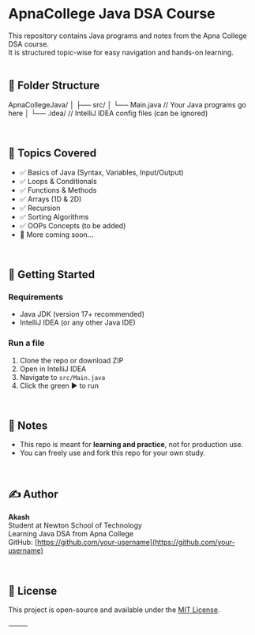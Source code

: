 # ApnaCollege Java DSA Course

This repository contains Java programs and notes from the Apna College DSA course.  
It is structured topic-wise for easy navigation and hands-on learning.<br><br>

## 📁 Folder Structure

ApnaCollegeJava/
│
├── src/
│   └── Main.java       // Your Java programs go here
│
└── .idea/              // IntelliJ IDEA config files (can be ignored)

<br>

## 🧠 Topics Covered

- ✅ Basics of Java (Syntax, Variables, Input/Output)  
- ✅ Loops & Conditionals  
- ✅ Functions & Methods  
- ✅ Arrays (1D & 2D)  
- ✅ Recursion  
- ✅ Sorting Algorithms  
- ✅ OOPs Concepts (to be added)  
- 🚧 More coming soon...

<br>

## 🚀 Getting Started

### Requirements
- Java JDK (version 17+ recommended)  
- IntelliJ IDEA (or any other Java IDE)

### Run a file
1. Clone the repo or download ZIP  
2. Open in IntelliJ IDEA  
3. Navigate to `src/Main.java`  
4. Click the green ▶️ to run

<br>

## 📌 Notes

- This repo is meant for **learning and practice**, not for production use.  
- You can freely use and fork this repo for your own study.

<br>

## ✍️ Author

**Akash**  
Student at Newton School of Technology  
Learning Java DSA from Apna College  
GitHub: [https://github.com/your-username](https://github.com/your-username)

<br>

## 📄 License

This project is open-source and available under the [MIT License](LICENSE).


⸻
